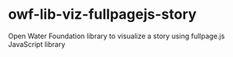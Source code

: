 # owf-lib-viz-fullpagejs-story
Open Water Foundation library to visualize a story using fullpage.js JavaScript library
